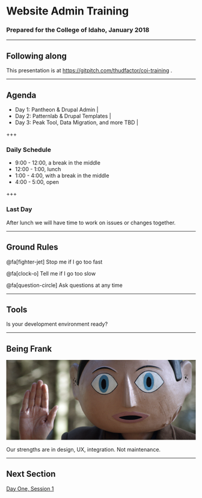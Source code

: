 # Website Admin Training

### Prepared for the College of Idaho, January 2018

---

## Following along

This presentation is at https://gitpitch.com/thudfactor/coi-training .

---

## Agenda

- Day 1: Pantheon & Drupal Admin |
- Day 2: Patternlab & Drupal Templates |
- Day 3: Peak Tool, Data Migration, and more TBD |

+++

### Daily Schedule

- 9:00 - 12:00, a break in the middle 
- 12:00 - 1:00, lunch 
- 1:00 - 4:00, with a break in the middle 
- 4:00 - 5:00, open 

+++

### Last Day

After lunch we will have time to work on issues or changes together. 

---

## Ground Rules

@fa[fighter-jet] Stop me if I go too fast 

@fa[clock-o] Tell me if I go too slow 

@fa[question-circle] Ask questions at any time

---

## Tools

Is your development environment ready?

---

## Being Frank

![Frank Head](assets/image/frank2.jpg)

Our strengths are in design, UX, integration. Not maintenance. 

---

## Next Section

[Day One, Session 1](https://gitpitch.com/thudfactor/coi-training?p=11)

